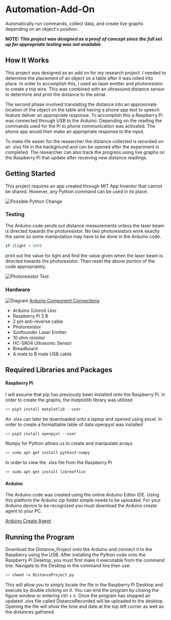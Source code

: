 # Automation-Add-On
Automatically run commands, collect data, and create live graphs depending on an object's position.  

**NOTE: *This project was designed as a proof of concept since the full set up for appropriate testing was not available***

## How It Works
This project was designed as an add on for my research project. I needed to determine the placement of an object on a table after it was rolled into place. In order to accomplish this, I used an laser emitter and photoresistor to create a trip wire. This was combined with an ultrasound distance sensor to determine and print the distance to the serial. 

The second phase involved translating the distance into an approximate location of the object on the table and having a phone app text to speech feature deliver an appropriate response. To accomplish this a Raspberry Pi was connected through USB to the Arduino. Depending on the reading the commands used for the Pi to phone communication was activated. The phone app would then make an appropriate response to the input. 

To make life easier for the researcher the distance collected is recorded on an .xlxs file in the background and can be opened after the experiment is completed. The researcher can also track the progress using live graphs on the Raspberry Pi that update after receiving new distance readings.

## Getting Started
This project requires an app created through MIT App Inventor that cannot be shared. However, any Python command can be used in its place. 

  ![Possible Python Change](http://g.recordit.co/oakSKnxkT8.gif)

  ### Testing
  The Arduino code sends out distance measurements unless the laser beam is directed towards the photoresistor. No two photoresistors     work exactly the same so some manipulation may have to be done in the Arduino code.
  ```Python
  if (light < 900)
  ```
  print out the value for light and find the value given when the laser beam is directed towards the photoresistor. Then reset the         above portion of the code appropriately.
  
  ![Photoresistor Test](http://g.recordit.co/Nn9jbYphNq.gif) 

### Hardware
![Diagram](Users\Kea\Downloads\ArduinoCircuit.png)
[Arduino Component Connections](https://www.tinkercad.com/things/4tLGjxeFeIk-funky-krunk-juttuli/editel?tenant=circuits)
* Arduino (Uniroi) Uno
* Raspberry Pi 3 B
* 2 pin anti-reverse cable
* Photoresistor
* Sunfounder Laser Emitter
* 10 ohm resistor
* HC-SR04 Ultrasonic Sensor
* Breadboard
* A male to B male USB cable

## Required Libraries and Packages 

#### Raspberry Pi
I will assume that pip has previously been installed onto the Raspberry Pi.
In order to create the graphs, the matplotlib library was utilized
```Python
>> pip3 install matplotlib --user
```
An .xlxs can later be downloaded onto a laptop and opened using excel. In order to create a formattable table of data openpyxl was installed
```Python
>> pip3 install openpyxl --user
```
Numpy for Python allows us to create and manipulate arrays
```Python
>> sudo apt-get install python3-numpy
```
In order to view the .xlxs file from the Raspberry Pi
```Python
>> sudo apt-get install libreoffice 
```
#### Arduino
The Arduino code was created using the online Arduino Editor IDE. Using this platform the Arduino zip folder simple needs to be uploaded. For your Arduino device to be recognized you must download the Arduino create agent to your PC.

[Arduino Create Agent](https://create.arduino.cc/getting-started/plugin)

## Running the Program
Download the Distance_Project onto the Arduino and connect it to the Raspberry using the USB. 
After installing the Python code onto the Raspberry Pi Desktop, you must first make it executable from the command line.
Navigate to the Desktop in the command line then use:
```Python
>> chmod +x DistanceProject.py
```
This will allow you to simply locate the file in the Raspberry Pi Desktop and execute by double clicking on it. 
You can end the program by closing the figure window or entering ctrl + c. Once the program has stopped an updated .xlxs file called DistanceRecorded will be uploaded to the desktop. Opening the file will show the time and date at the top left corner as well as the distances gathered.
